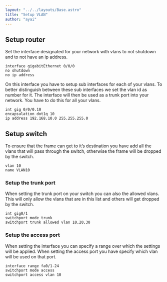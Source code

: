 ```yaml
---
layout: "../../layouts/Base.astro"
title: "Setup VLAN"
author: "ayai"
---
```


## Setup router

Set the interface designated for your network with vlans to not shutdown and to not have an ip address.

```
interface gigabitEthernet 0/0/0
no shutdown
no ip address
```

On this interface you have to setup sub interfaces for each of your vlans. To better distinguish between these sub interfaces we set the vlan id as number for it. The interface will then be used as a trunk port into your network. You have to do this for all your vlans.

```
int gig 0/0/0.10
encapsulation dot1q 10
ip address 192.168.10.0 255.255.255.0
```

## Setup switch

To ensure that the frame can get to it’s destination you have add all the vlans that will pass through the switch, otherwise the frame will be dropped by the switch.

```
vlan 10
name VLAN10
```

### Setup the trunk port

When setting the trunk port on your switch you can also the allowed vlans. This will only allow the vlans that are in this list and others will get dropped by the switch.

```
int gig0/1
switchport mode trunk
switchport trunk allowed vlan 10,20,30
```

### Setup the access port

When setting the interface you can specify a range over which the settings will be applied. When setting the access port you have specify which vlan will be used on that port.

```
interface range fa0/1-24
switchport mode access
switchport access vlan 10
```
